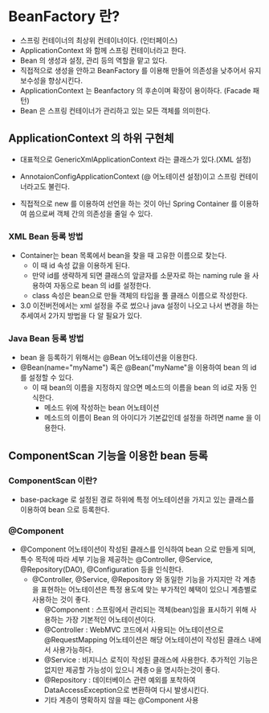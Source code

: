 # BeanFactory 란?

- 스프링 컨테이너의 최상위 컨테이너이다. (인터페이스)
- ApplicationContext 와 함께 스프링 컨테이너라고 한다.
- Bean 의 생성과 설정, 관리 등의 역할을 맡고 있다.
- 직접적으로 생성을 안하고 BeanFactory 를 이용해 만들어 의존성을 낮추어서 유지보수성을 향상시킨다.
- ApplicationContext 는 Beanfactory 의 후손이며 확장이 용이하다. (Facade 패턴)
- Bean 은 스프링 컨테이너가 관리하고 있는 모든 객체를 의미한다.


## ApplicationContext 의 하위 구현체 

- 대표적으로 GenericXmlApplicationContext 라는 클래스가 있다.(XML 설정)
- AnnotaionConfigApplicationContext (@ 어노테이션 설정)이고 스프링 컨테이너라고도 불린다.

- 직접적으로 new 를 이용하여 선언을 하는 것이 아닌 Spring Container 를 이용하여 씀으로써 객체 간의 의존성을 줄일 수 있다.

### XML Bean 등록 방법

- Container는 bean 목록에서 bean을 찾을 때 고유한 이름으로 찾는다.
  - 이 때 id 속성 값을 이용하게 된다. 
  - 만약 id를 생략하게 되면 클래스의 앞글자를 소문자로 하는 naming rule 을 사용하여 자동으로 bean 의 id를 설정한다. 
  - class 속성은 bean으로 만들 객체의 타입을 풀 클래스 이름으로 작성한다.
- 3.0 이전버전에서는 xml 설정을 주로 썼으나 java 설정이 나오고 나서 변경을 하는 추세여서 2가지 방법을 다 알 필요가 있다.

### Java Bean 등록 방법
- bean 을 등록하기 위해서는 @Bean 어노테이션을 이용한다.
- @Bean(name="myName") 혹은 @Bean("myName"을 이용하여 bean 의 id를 설정할 수 있다.
  - 이 때 bean의 이름을 지정하지 않으면 메소드의 이름을 bean 의 id로 자동 인식한다.
    - 메소드 위에 작성하는 bean 어노테이션
    - 메소드의 이름이 Bean 의 아이디가 기본값인데 설정을 하려면 name 을 이용한다.


## ComponentScan 기능을 이용한 bean 등록

### ComponentScan 이란?
  - base-package 로 설정된 경로 하위에 특정 어노테이션을 가지고 있는 클래스를 이용하여 bean 으로 등록한다.

### @Component
- @Component 어노테이션이 작성된 클래스를 인식하여 bean 으로 만들게 되며,
  특수 목적에 따라 세부 기능을 제공하는 @Controller, @Service, @Repository(DAO), @Configuration 등을 인식한다.<br/>
  - @Controller, @Service, @Repository 와 동일한 기능을 가지지만 각 계층을 표현하는 어노테이션은 특정 용도에 맞는 부가적인 혜택이 있으니 계층별로 사용하는 것이 좋다.<br/>
    - @Component : 스프링에서 관리되는 객체(bean)임을 표시하기 위해 사용하는 가장 기본적인 어노테이션이다.
    - @Controller : WebMVC 코드에서 사용되는 어노테이션으로 @RequestMapping 어노테이션은 해당 어노테이션이 작성된 클래스 내에서 사용가능하다.
    - @Service : 비지니스 로직이 작성된 클래스에 사용한다. 추가적인 기능은 없지만 제공할 가능성이 있으니 계층ㅇ을 명시하는것이 좋다.
    - @Repository : 데이터베이스 관련 예외를 포착하여 DataAccessException으로 변환하여 다시 발생시킨다.
    - 기타 계층이 명확하지 않을 때는 @Component 사용